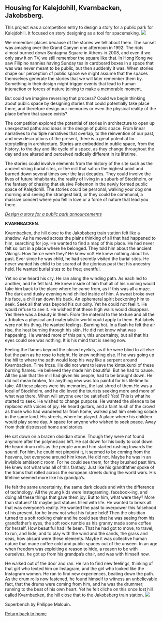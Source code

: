 ## Housing for Kalejdohill, Kvarnbacken, Jakobsberg.

This project was a competition entry to design a story for a public park for Kalejdohill. It focused on story designing as a tool for spacemaking.
![](https://66.media.tumblr.com/30b99d101e634c81f1cfc6bf38fbdded/9a0fb41c47a06956-93/s540x810/2da291cc4a6784576502568aae019af8d0008475.gif)

We remember places because of the stories we tell about them. The sunset was amazing over the Grand Canyon one afternoon in 1992. The riots almost burned down Syntagma Square in Athens in 2008, and even if we only saw it on TV, we still remember the square like that. In Hong Kong we saw Filipino nannies having Sunday tea in cardboard boxes in a space that was was never meant to be public, but then suddenly it was. When stories shape our perception of public space we might assume that the spaces themselves generate the stories that we will later remember them by.
Something in their design might trigger events that lead to human interaction or forces of nature joining to make a memorable moment.

But could we imagine reversing that process? Could we begin thinking about public space by designing stories that could potentially take place there, and therefore design our memories or even the physical reality of the place before that space exists?

The competition explored the potential of stories in architecture to open up unexpected paths and ideas in the design of public space. From linear narratives to multiple narratives that overlap, to the reinvention of our past, and new descriptions of the present, there is a great potential for storytelling in architecture. Stories are embedded in public space, from the history, to the day and life cycle of a space, as they change throughout the day and are altered and perceived radically different in its lifetime.

The stories could involve elements from the history of the site such as the ancient viking burial sites, or the mill that sat on the highest point and burned down several times over the last decades. They could involve the lives of future inhabitants, the reality of living in a suburb of Stockholm, or the fantasy of chasing that elusive Pokemon in the newly formed public space of Kalejdohill. The stories could be personal, walking your dog one morning and seeing the strangest bird, or they could be communal, a massive concert where you fell in love or a force of nature that lead you there.

[_Design a story for a public park announcements_](https://www.e-flux.com/announcements/96350/design-a-story-for-a-public-park)

**KVARNBACKEN.**

Kvarnbacken, the hill close to the Jakobsberg train station felt like a shadow. As he moved across the plains thinking of all that had happened to him, searching for joy. He wanted to find a map of this place. He had never felt so lost in a place where he belonged. They told him about the ancient Vikings. How fierce were they? He knew not! He knew nothing about his past. Ever since he was child, he had secretly visited the burial sites. He never wanted his child to be scared of the glorious past that his ancestry held. He wanted burial sites to be free; eventful.

Yet no one heard his cry. He ran along the winding path. As each led to another, and he felt lost. He knew inside of him that all of his running would take him back to the place where he came from, as if this was all a maze. The dark and dusky evening wind chilled inside of him. A sweat broke over his face, a chill ran down his back. An ephemeral spirit beckoning him to seek. Seek all that was beyond his curiosity. Yet he could not feel it. He would refuse to see it.
He wished that these high walls would disappear. Yes there was a beauty in them. From the material to the texture and all the attributes a physical and materialistic world could apply to them. But labels were not his thing. He wanted feelings. Burning hot. In a flash he felt the air rise, the heat burning through his skin. He did not know what was happening. He wanted more of this pain, this uncertainty, but all that his eyes could see was nothing. It is his mind that is seeing now.

Feeling the flames beyond the closed eyelids, as if he were blind to all else but the pain as he rose to height. He knew nothing else. If he was going up the hill to where the path would loop his way like a serpent around Kvarnbacken. Time froze. He did not want to leave the kintsukuroi of these burning flames. He believed they made him beautiful. But he had to pause. All the pain that the mill had given his people, had to be brought down. He did not mean broken, for anything new was too painful for his lifetime to take. All these places were his memories, the last shred of them.He was a local of Stockholm, and he did loved the tourists seeking more and more of what was there. When will anyone ever be satisfied? Yes! This is what he started to seek. He wished to change purpose. He wanted the silence to be replaced with voices of joy. He heard guitars, and a faint hush of the crowd as those who had wandered far from home, walked past him seeking solace in the same land. His streets, where he played. A place where his children would play some day. A space for anyone who wished to seek peace. Away from their distressed home and stories.

He sat down on a brazen obsidian stone. Though they were not found anymore after the polynesians left. He sat down for his body to cool down. He heard drum rolls as the people around him started rushing towards the sound. For him, he could not pinpoint it, it seemed to be coming from the heavens, but everyone around him knew. He did not. Maybe he was in an invisible ambisonic room. For he could see them, for they brushed past him. He knew not what was all of this fantasy. Just like his grandfather spoke of the trams that rolled across the european streets during the world wars. His lifetime seemed more like his grandpa’s.

He felt the same uncertainty, the same dark clouds and with the difference of technology. All the young kids were instagraming, facebook-ing, and doing all these things that gave them joy. But to him, what were they? More than statues? Or maybe just statues filled with life. He wanted to break all that was everyone’s reality. He wanted the past to overpower this falsehood of his present, for he knew not what his future held! Then the obsidian turned to a soft rocking chair and he could see that he was seeing from his grandfather’s eyes, the soft rock rumble as his granny made some coffee for herself. How beautiful had life been. That he had got to move, to travel, to run, and hide, and to play with the wind and the sands, the grass and seas, how absurd were these elements. Maybe it was collective human nature that made coffee cold and public spaces out of the unseen. In an age when freedom was exploiting a reason to hide, a reason to be with ourselves, he got up from his grandpa’s chair, and was with himself now.

He walked out of the door and ran. He ran to find new feelings, thinking of that girl who texted him on Instagram, and the girl who looked like the Instagram women. He ran to find new experiences, beating down the path. As the drum rolls now fastened, he found himself to witness an unbelievable fact, that the drums were coming from him, and he was the drummer; running to the beat of his own heart. Yet he felt cliche on this once lost hill called Kvarnbacken, the hill close that to the Jakobsberg train station.
![](https://66.media.tumblr.com/8844be938c7c2a256e7380bccdcb2e7e/9a0fb41c47a06956-12/s540x810/30168b014ee8321f215c0f85aa33fad8bd9be435.jpg)

Superbench by Philippe Malouin.

[Return back to home](https://kvshvl.github.io/index.html)

